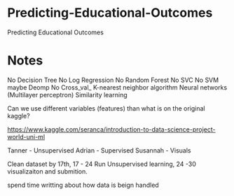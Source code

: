# Predicting-Educational-Outcomes
Predicting Educational Outcomes

# Notes

No Decision Tree
No Log Regression
No Random Forest
No SVC
No SVM
maybe Deomp
No Cross_val_
K-nearest neighbor algorithm
Neural networks (Multilayer perceptron)
Similarity learning

Can we use different variables (features) than what is on the original kaggle?

https://www.kaggle.com/seranca/introduction-to-data-science-project-world-uni-ml


Tanner - Unsupervised
Adrian - Supervised
Susannah - Visuals

Clean dataset by 17th, 17 - 24 Run Unsupervised learning, 24 -30 visualizaiton and submition.

spend time writting about how data is beign handled